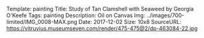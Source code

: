 Template: painting
Title:  Study of Tan Clamshell with Seaweed by Georgia O'Keefe
Tags: painting
Description: Oil on Canvas
Img: ../images/700-limited/IMG_0008-MAX.png
Date: 2017-12-02
Size: 10x8
SourceURL: https://vitruvius.museumseven.com/render/475-475@2/dp-463084-22.jpg
    